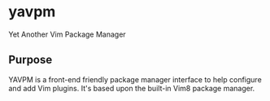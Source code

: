 # yavpm
Yet Another Vim Package Manager

## Purpose
YAVPM is a front-end friendly package manager interface to help configure and add Vim plugins. It's based upon the built-in Vim8 package manager.
